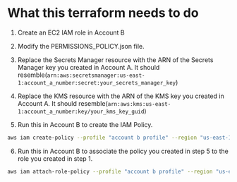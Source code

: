 # What this terraform needs to do

1. Create an EC2 IAM role in Account B

2. Modify the PERMISSIONS_POLICY.json file.

3. Replace the Secrets Manager resource with the ARN of the Secrets Manager key you created in Account A.  It should resemble(`arn:aws:secretsmanager:us-east-1:account_a_number:secret:your_secrets_manager_key`)

4. Replace the KMS resource with the ARN of the KMS key you created in Account A.  It should resemble(`arn:aws:kms:us-east-1:account_a_number:key/your_kms_key_guid`)

5. Run this in Account B to create the IAM Policy.

```bash
aws iam create-policy --profile "account b profile" --region "us-east-1" --policy-name SECRETS_MANAGER_PERMISSIONS_POLICY --policy-document file://PERMISSIONS_POLICY.json
```

6. Run this in Account B to associate the policy you created in step 5 to the role you created in step 1.

```bash 
aws iam attach-role-policy --profile "account b profile" --region "us-east-1" --role-name account_b_role_name --policy-arn arn:aws:iam::account_b_number:policy/SECRETS_MANAGER_PERMISSIONS_POLICY
```